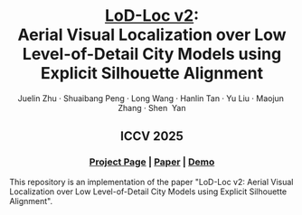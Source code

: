 <p align="center">
  <h1 align="center"><ins>LoD-Loc v2</ins>:<br>Aerial Visual Localization over Low Level-of-Detail City Models using Explicit Silhouette Alignment</h1>
  <p align="center">
    <h>Juelin&nbsp;Zhu</h>
    ·
    <h>Shuaibang&nbsp;Peng</h>
    ·
    <h>Long&nbsp;Wang</h>
    ·
    <h>Hanlin&nbsp;Tan</h>
    ·
    <h>Yu&nbsp;Liu</h>
    ·
    <h>Maojun&nbsp; Zhang</h>
    ·
    <h>Shen&nbsp; Yan</h>
  </p>
  <h2 align="center">ICCV 2025</h2>

  <h3 align="center">
    <a href="xxx">Project Page</a>
    | <a href="xxx">Paper</a> 
    | <a href="xxx">Demo</a>
  </h3>
  <div align="center"></div>
</p>


This repository is an implementation of the paper "LoD-Loc v2: Aerial Visual Localization over Low Level-of-Detail City Models using Explicit Silhouette Alignment".
